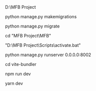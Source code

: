 D:\MFB Project

python manage.py makemigrations

python manage.py migrate

cd "MFB Project\MFB"

"D:\MFB Project\Scripts\activate.bat"

python manage.py runserver 0.0.0.0:8002

cd vite-bundler

npm run dev

yarn dev
